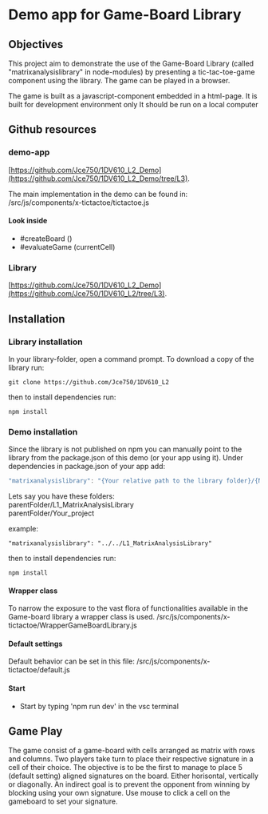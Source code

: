 # Demo app for Game-Board Library

## Objectives

This project aim to demonstrate the use of the Game-Board Library (called "matrixanalysislibrary" in node-modules) by presenting a tic-tac-toe-game component using the library. The game can be played in a browser.

The game is built as a javascript-component embedded in a html-page.
It is built for development environment only
It should be run on a local computer

## Github resources

### demo-app

  [https://github.com/Jce750/1DV610_L2_Demo](https://github.com/Jce750/1DV610_L2_Demo/tree/L3).

  The main implementation in the demo can be found in:
  /src/js/components/x-tictactoe/tictactoe.js

#### Look inside

- #createBoard ()
- #evaluateGame (currentCell)

### Library

  [https://github.com/Jce750/1DV610_L2_Demo](https://github.com/Jce750/1DV610_L2/tree/L3).

## Installation

### Library installation

In your library-folder, open a command prompt.
To download a copy of the library run:

```git
git clone https://github.com/Jce750/1DV610_L2
```

then to install dependencies run:

```node
npm install
```

### Demo installation

Since the library is not published on npm you can manually point to the library from the package.json of this demo (or your app using it).
Under dependencies in package.json of your app add:

```javascript
"matrixanalysislibrary": "{Your relative path to the library folder}/{Name of library folder}",
```

Lets say you have these folders:  
parentFolder/L1_MatrixAnalysisLibrary  
parentFolder/Your_project

example:

```text
"matrixanalysislibrary": "../../L1_MatrixAnalysisLibrary"
```

then to install dependencies run:

```node
npm install
```

#### Wrapper class

To narrow the exposure to the vast flora of functionalities available in the Game-board library a wrapper class is used.
/src/js/components/x-tictactoe/WrapperGameBoardLibrary.js

#### Default settings

Default behavior can be set in this file:
/src/js/components/x-tictactoe/default.js

#### Start

- Start by typing 'npm run dev' in the vsc terminal

## Game Play

The game consist of a game-board with cells arranged as matrix with rows and columns.
Two players take turn to place their respective signature in a cell of their choice.
The objective is to be the first to manage to place 5 (default setting) aligned signatures on the board. Either horisontal, vertically or diagonally. An indirect goal is to prevent the opponent from winning by blocking using your own signature.
Use mouse to click a cell on the gameboard to set your signature.
